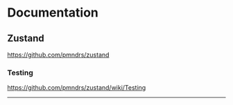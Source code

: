 # Documentation

## Zustand

https://github.com/pmndrs/zustand

### Testing

https://github.com/pmndrs/zustand/wiki/Testing

---
